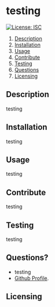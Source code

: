 # testing
[![License: ISC](https://img.shields.io/badge/License-ISC-blue.svg)](https://opensource.org/licenses/ISC)
1. [Description](#description)
2. [Installation](#installation)
3. [Usage](#usage)
4. [Contribute](#contribute)
5. [Testing](#testing)
6. [Questions](#questions)
7. [Licensing](#licensing)
## Description
testing
## Installation
testing
## Usage
testing
## Contribute
testing
## Testing
testing
## Questions?
* testing
* [Github Profile](https://github.com/testing).
## Licensing